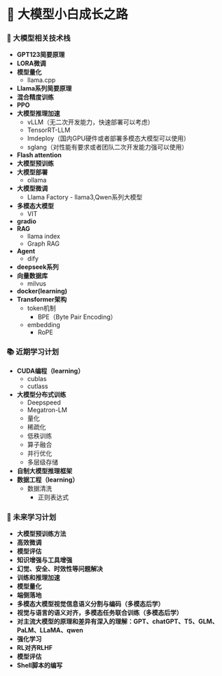 # 🚀 大模型小白成长之路

### 🤖 大模型相关技术栈
- **GPT123简要原理**
- **LORA微调**
- **模型量化**
  - llama.cpp
- **Llama系列简要原理**
- **混合精度训练**
- **PPO**
- **大模型推理加速**
  - vLLM（无二次开发能力，快速部署可以考虑）
  - TensorRT-LLM
  - Imdeploy（国内GPU硬件或者部署多模态大模型可以使用）
  - sglang（对性能有要求或者团队二次开发能力强可以使用）
- **Flash attention**
- **大模型预训练**
- **大模型部署**
  - ollama
- **大模型微调**
  - Llama Factory - llama3,Qwen系列大模型
- **多模态大模型**
  - VIT
- **gradio**
- **RAG**
  - llama index
  - Graph RAG
- **Agent**
  - dify
- **deepseek系列**
- **向量数据库**
  - milvus
- **docker(learning)**
- **Transformer架构**
  - token机制
    - BPE（Byte Pair Encoding）
  - embedding
    - RoPE
### 📚 近期学习计划
- **CUDA编程（learning）**
  - cublas
  - cutlass
- **大模型分布式训练**
  - Deepspeed
  - Megatron-LM
  - 量化
  - 稀疏化
  - 低秩训练
  - 算子融合
  - 并行优化
  - 多层级存储
- **自制大模型推理框架**
- **数据工程（learning）**
  - 数据清洗
    - 正则表达式
 ### 🎯 未来学习计划
 - **大模型预训练方法**
 - **高效微调**
 - **模型评估**
 - **知识增强与工具增强**
 - **幻觉、安全、时效性等问题解决**
 - **训练和推理加速**
 - **模型量化**
 - **端侧落地**
 - **多模态大模型视觉信息语义分割与编码（多模态后学）**
 - **视觉与语言的语义对齐，多模态任务联合训练（多模态后学）**
 - **对主流大模型的原理和差异有深入的理解：GPT、chatGPT、T5、GLM、PaLM、LLaMA、qwen**
 - **强化学习**
 - **RL对齐RLHF**
 - **模型评估**
 - **Shell脚本的编写**
